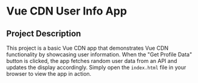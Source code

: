 # Vue CDN User Info App

## Project Description

This project is a basic Vue CDN app that demonstrates Vue CDN functionality by showcasing user information. When the "Get Profile Data" button is clicked, the app fetches random user data from an API and updates the display accordingly. Simply open the `index.html` file in your browser to view the app in action.

